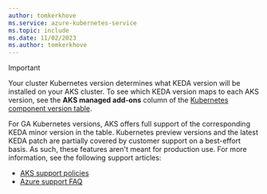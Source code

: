 ```yaml
---
author: tomkerkhove
ms.service: azure-kubernetes-service
ms.topic: include
ms.date: 11/02/2023
ms.author: tomkerkhove
---
```


> [!IMPORTANT]
> Your cluster Kubernetes version determines what KEDA version will be installed on your AKS cluster. To see which KEDA version maps to each AKS version, see the **AKS managed add-ons** column of the [Kubernetes component version table](./supported-kubernetes-versions.md#aks-components-breaking-changes-by-version). 
>
> For GA Kubernetes versions, AKS offers full support of the corresponding KEDA minor version in the table. Kubernetes preview versions and the latest KEDA patch are partially covered by customer support on a best-effort basis. As such, these features aren't meant for production use. For more information, see the following support articles:
> - [AKS support policies](/azure/aks/support-policies)
> - [Azure support FAQ](https://azure.microsoft.com/support/legal/faq/)